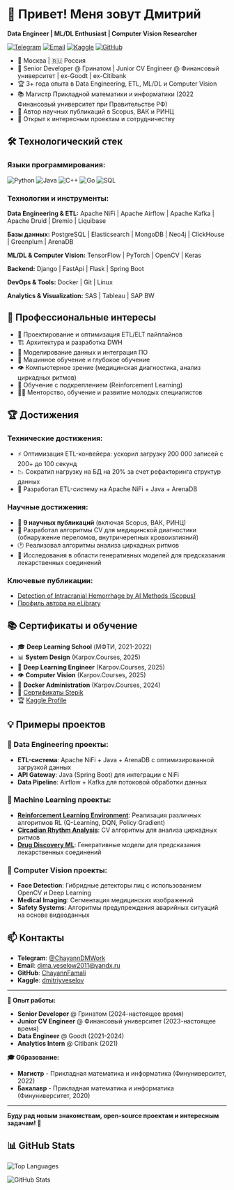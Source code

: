 # 👋 Привет! Меня зовут Дмитрий

**Data Engineer | ML/DL Enthusiast | Computer Vision Researcher**

[![Telegram](https://img.shields.io/badge/-Telegram-0088cc?style=flat&logo=telegram&logoColor=white)](https://t.me/ChayannDMWork)
[![Email](https://img.shields.io/badge/-Email-D14836?style=flat&logo=gmail&logoColor=white)](mailto:dima.veselow2011@yandex.ru)
[![Kaggle](https://img.shields.io/badge/-Kaggle-20BEFF?style=flat&logo=kaggle&logoColor=white)](https://www.kaggle.com/dmitriyveselov)
[![GitHub](https://img.shields.io/badge/-GitHub-181717?style=flat&logo=github)](https://github.com/ChayannFamali)

- 📍 Москва | 🇷🇺 Россия
- 💼 Senior Developer @ Гринатом | Junior CV Engineer @ Финансовый университет | ex-Goodt | ex-Citibank
- 🏆 3+ года опыта в Data Engineering, ETL, ML/DL и Computer Vision
- 📚 Магистр Прикладной математики и информатики (2022 Финансовый университет при Правительстве РФ)
- 📖 Автор научных публикаций в Scopus, ВАК и РИНЦ
- 💬 Открыт к интересным проектам и сотрудничеству

## 🛠️ Технологический стек

### Языки программирования:
![Python](https://img.shields.io/badge/Python-3776AB?style=flat&logo=python&logoColor=white)
![Java](https://img.shields.io/badge/Java-007396?style=flat&logo=java&logoColor=white)
![C++](https://img.shields.io/badge/C++-00599C?style=flat&logo=c%2B%2B&logoColor=white)
![Go](https://img.shields.io/badge/Go-00ADD8?style=flat&logo=go&logoColor=white)
![SQL](https://img.shields.io/badge/SQL-4479A1?style=flat&logo=postgresql&logoColor=white)

### Технологии и инструменты:
**Data Engineering & ETL:**
Apache NiFi | Apache Airflow | Apache Kafka | Apache Druid | Dremio | Liquibase

**Базы данных:**
PostgreSQL | Elasticsearch | MongoDB | Neo4j | ClickHouse | Greenplum | ArenaDB

**ML/DL & Computer Vision:**
TensorFlow | PyTorch | OpenCV | Keras

**Backend:**
Django | FastApi | Flask | Spring Boot

**DevOps & Tools:**
Docker | Git | Linux

**Analytics & Visualization:**
SAS | Tableau | SAP BW

## 🚀 Профессиональные интересы

- 🔧 Проектирование и оптимизация ETL/ELT пайплайнов
- 🏗️ Архитектура и разработка DWH
- 🔄 Моделирование данных и интеграция ПО
- 🤖 Машинное обучение и глубокое обучение
- 👁️ Компьютерное зрение (медицинская диагностика, анализ циркадных ритмов)
- 🧠 Обучение с подкреплением (Reinforcement Learning)
- 👨‍🏫 Менторство, обучение и развитие молодых специалистов

## 🏆 Достижения

### Технические достижения:
- ⚡ Оптимизация ETL-конвейера: ускорил загрузку 200 000 записей с 200+ до 100 секунд
- 📉 Сократил нагрузку на БД на 20% за счет рефакторинга структур данных
- 🔧 Разработал ETL-систему на Apache NiFi + Java + ArenaDB

### Научные достижения:
- 📄 **9 научных публикаций** (включая Scopus, ВАК, РИНЦ)
- 🏥 Разработал алгоритмы CV для медицинской диагностики (обнаружение переломов, внутричерепных кровоизлияний)
- 🕐 Реализовал алгоритмы анализа циркадных ритмов
- 🧬 Исследования в области генеративных моделей для предсказания лекарственных соединений

### Ключевые публикации:
- [Detection of Intracranial Hemorrhage by AI Methods (Scopus)](https://ieeexplore.ieee.org/document/10582393/authors#authors)
- [Профиль автора на eLibrary](https://elibrary.ru/author_items.asp?authorid=1094423)

## 📚 Сертификаты и обучение

- 🎓 **Deep Learning School** (МФТИ, 2021-2022)
- 📊 **System Design** (Karpov.Courses, 2025)
- 🤖 **Deep Learning Engineer** (Karpov.Courses, 2025)
- 👁️ **Computer Vision** (Karpov.Courses, 2025)
- 🐳 **Docker Administration** (Karpov.Courses, 2024)
- 📜 [Сертификаты Stepik](https://stepik.org/users/23936910/certificates)
- 🏆 [Kaggle Profile](https://www.kaggle.com/dmitriyveselov)

## 💡 Примеры проектов

### 🔄 Data Engineering проекты:
- **ETL-система**: Apache NiFi + Java + ArenaDB с оптимизированной загрузкой данных
- **API Gateway**: Java (Spring Boot) для интеграции с NiFi
- **Data Pipeline**: Airflow + Kafka для потоковой обработки данных

### 🤖 Machine Learning проекты:
- **[Reinforcement Learning Environment](https://github.com/ChayannFamali/Reinforcement-learning-in-Trading)**: Реализация различных алгоритмов RL (Q-Learning, DQN, Policy Gradient)
- **[Circadian Rhythm Analysis](https://brightmagazine.ru/%D0%B8%D1%81%D0%BA%D1%83%D1%81%D1%81%D1%82%D0%B2%D0%B5%D0%BD%D0%BD%D1%8B%D0%B9-%D0%B8%D0%BD%D1%82%D0%B5%D0%BB%D0%BB%D0%B5%D0%BA%D1%82-%D1%80%D0%B0%D1%81%D1%82%D0%B5%D0%BD%D0%B8/?ysclid=mbskoehr7z895827715)**: CV алгоритмы для анализа циркадных ритмов
- **[Drug Discovery ML](https://github.com/ChayannFamali/Application-of-generative-models-for-prediction-of-drug-molecular-compounds)**: Генеративные модели для предсказания лекарственных соединений

### 🔬 Computer Vision проекты:
- **Face Detection**: Гибридные детекторы лиц с использованием OpenCV и Deep Learning
- **Medical Imaging**: Сегментация медицинских изображений
- **Safety Systems**: Алгоритмы предупреждения аварийных ситуаций на основе видеоданных

## 📫 Контакты

- **Telegram**: [@ChayannDMWork](https://t.me/ChayannDMWork)
- **Email**: [dima.veselow2011@yandx.ru](mailto:dima.veselow2011@gmail.com)
- **GitHub**: [ChayannFamali](https://github.com/ChayannFamali)
- **Kaggle**: [dmitriyveselov](https://www.kaggle.com/dmitriyveselov)

---

**💼 Опыт работы:**
- **Senior Developer** @ Гринатом (2024-настоящее время)
- **Junior CV Engineer** @ Финансовый университет (2023-настоящее время)
- **Data Engineer** @ Goodt (2021-2024)
- **Analytics Intern** @ Citibank (2021)

**🎓 Образование:**
- **Магистр** - Прикладная математика и информатика (Финуниверситет, 2022)
- **Бакалавр** - Прикладная математика и информатика (Финуниверситет, 2020)

---

**Буду рад новым знакомствам, open-source проектам и интересным задачам! 🚀**

## 📊 GitHub Stats

![Top Languages](https://github-readme-stats.vercel.app/api/top-langs/?username=ChayannFamali&layout=compact&hide=html,css)

![GitHub Stats](https://github-readme-stats.vercel.app/api?username=ChayannFamali&show_icons=true)

